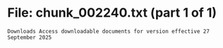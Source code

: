﻿# File: chunk_002240.txt (part 1 of 1)
```
Downloads Access downloadable documents for version effective 27 September 2025
```

